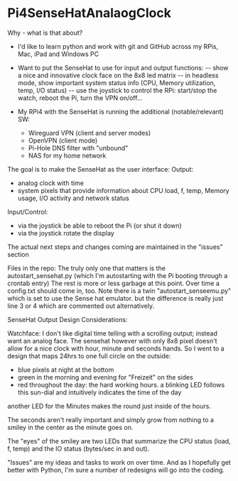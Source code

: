 # Pi4SenseHatAnalaogClock

Why - what is that about?

- I'd like to learn python and work with git and GitHub across my RPis, Mac, iPad and Windows PC 
- Want to put the SenseHat to use for input and output functions: 
  -- show a nice and innovative clock face on the 8x8 led matrix
  -- in headless mode, show important system status info (CPU, Memory utilization, temp, I/O status) 
  -- use the joystick to control the RPi: start/stop the watch, reboot the Pi, turn the VPN on/off...
  
- My RPi4 with the SenseHat is running the additional (notable/relevant) SW:
  - Wireguard VPN (client and server modes)
  - OpenVPN (client mode)
  - Pi-Hole DNS filter with "unbound"
  - NAS for my home network
  
 The goal is to make the SenseHat as the user interface:
  Output: 
  - analog clock with time 
  - system pixels that provide information about CPU load, f, temp, Memory usage, I/O activity and network status
  
  Input/Control: 
  - via the joystick be able to reboot the Pi (or shut it down)
  - via the joystick rotate the display 
  
 The actual next steps and changes coming are maintained in the "issues" section
  
  
Files in the repo: 
The truly only one that matters is the autostart_sensehat.py (which I'm autostarting with the Pi booting through a crontab entry)
The rest is more or less garbage at this point.
Over time a config.txt should come in, too.
Note there is a twin "autostart_senseemu.py" which is set to use the Sense hat emulator. 
but the difference is really just line 3 or 4 which are commented out alternatively. 


SenseHat Output Design Considerations: 

Watchface: 
I don't like digital time telling with a scrolling output; instead want an analog face.
The sensehat however with only 8x8 pixel doesn't allow for a nice clock with hour, minute and seconds hands.
So I went to a design that maps 24hrs to one full circle on the outside: 
- blue pixels at night at the bottom
- green in the morning and evening for "Freizeit" on the sides 
- red throughout the day: the hard working hours.
a blinking LED follows this sun-dial and intuitively indicates the time of the day

another LED for the Minutes makes the round just inside of the hours.

The seconds aren't really important and simply grow from nothing to a smiley in the center as the minute goes on. 

The "eyes" of the smiley are two LEDs that summarize the CPU status (load, f, temp) and the IO status (bytes/sec in and out).

"Issues" are my ideas and tasks to work on over time. And as I hopefully get better with Python,
I'm sure a number of redesigns will go into the coding. 
